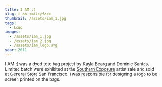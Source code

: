 ```yaml
---
title: I AM :)
slug: i-am-smileyface
thumbnail: /assets/iam_1.jpg
tags:
  - Logo
images:
  - /assets/iam_1.jpg
  - /assets/iam_2.jpg
  - /assets/iam_logo.svg
year: 2011
---
```

I AM :) was a dyed tote bag project by Kayla Bearg and Dominic Santos. Limited batch were exhibited at the [Southern Exposure](https://www.soex.org/) artist sale and sold at [General Store](http://shop-generalstore.com/) San Francisco. I was responsible for designing a logo to be screen printed on the bags.